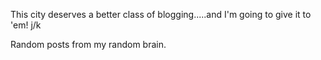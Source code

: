 This city deserves a better class of blogging.....and I'm going to give it to 'em! j/k

Random posts from my random brain.  
